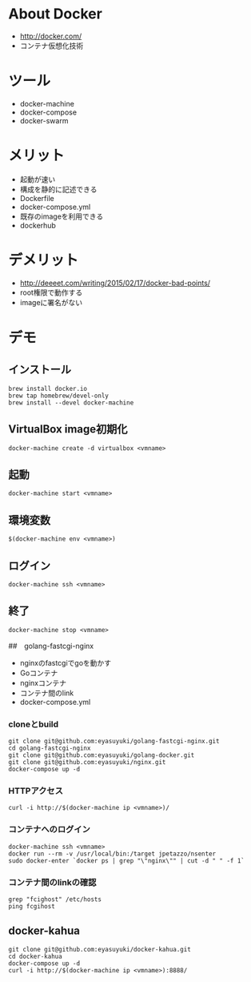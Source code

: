 # About Docker

- http://docker.com/
- コンテナ仮想化技術

# ツール

- docker-machine
- docker-compose
- docker-swarm

# メリット

- 起動が速い
- 構成を静的に記述できる
 - Dockerfile
 - docker-compose.yml
- 既存のimageを利用できる
 - dockerhub

# デメリット

- http://deeeet.com/writing/2015/02/17/docker-bad-points/
 - root権限で動作する
 - imageに署名がない

# デモ

## インストール

    brew install docker.io
    brew tap homebrew/devel-only
    brew install --devel docker-machine

## VirtualBox image初期化

    docker-machine create -d virtualbox <vmname>

## 起動

    docker-machine start <vmname>

## 環境変数

    $(docker-machine env <vmname>)

## ログイン

    docker-machine ssh <vmname>

## 終了

	docker-machine stop <vmname>

##　golang-fastcgi-nginx

- nginxのfastcgiでgoを動かす
 - Goコンテナ
 - nginxコンテナ
- コンテナ間のlink
 - docker-compose.yml

### cloneとbuild

    git clone git@github.com:eyasuyuki/golang-fastcgi-nginx.git
    cd golang-fastcgi-nginx
	git clone git@github.com:eyasuyuki/golang-docker.git
    git clone git@github.com:eyasuyuki/nginx.git
    docker-compose up -d

### HTTPアクセス

    curl -i http://$(docker-machine ip <vmname>)/

### コンテナへのログイン

    docker-machine ssh <vmname>
	docker run --rm -v /usr/local/bin:/target jpetazzo/nsenter
    sudo docker-enter `docker ps | grep "\"nginx\"" | cut -d " " -f 1`

### コンテナ間のlinkの確認

    grep "fcighost" /etc/hosts
	ping fcgihost

## docker-kahua

    git clone git@github.com:eyasuyuki/docker-kahua.git
    cd docker-kahua
	docker-compose up -d
	curl -i http://$(docker-machine ip <vmname>):8888/

